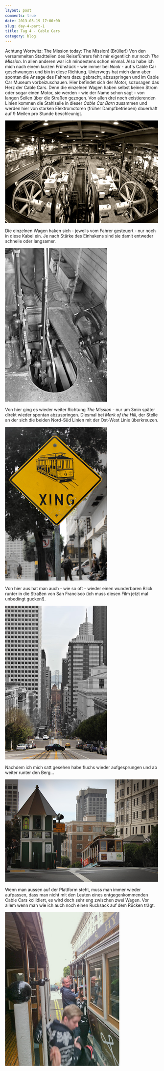 ```yaml
---
layout: post
comments: true
date: 2013-03-19 17:00:00
slug: day-4-part-1
title: Tag 4 - Cable Cars
category: blog
---
```


Achtung Wortwitz: The Mission today: The Mission! (Brüller!) Von den versammelten Stadtteilen des Reiseführers fehlt mir eigentlich nur noch *The Mission*. In allen anderen war ich mindestens schon einmal. Also habe ich mich nach einem kurzen Frühstück - wie immer bei *Nook* - auf's Cable Car geschwungen und bin in diese Richtung. Unterwegs hat mich dann aber spontan die Ansage des Fahrers dazu gebracht, abzuspringen und im Cable Car Museum vorbeizuschauen. Hier befindet sich der Motor, sozusagen das Herz der Cable Cars. Denn die einzelnen Wagen haben selbst keinen Strom oder sogar einen Motor, sie werden - wie der Name schon sagt - von langen Seilen über die Straßen gezogen. Von allen drei noch existierenden Linien kommen die Stahlseile in dieser *Cable Car Barn* zusammen und werden hier von starken Elektromotoren (früher Dampfbetrieben) dauerhaft auf 9 Meilen pro Stunde beschleunigt.

![Cable Car Barn - Kabel](/images-blog/sfo-2013/20130319_1.jpg)

Die einzelnen Wagen haken sich - jeweils vom Fahrer gesteuert - nur noch in diese Kabel ein. Je nach Stärke des Einhakens sind sie damit entweder schnelle oder langsamer.

![Cable Car - Mechanik](/images-blog/sfo-2013/20130319_2.jpg)

Von hier ging es wieder weiter Richtung *The Mission* - nur um 3min später direkt wieder spontan abzuspringen. Diesmal bei _Mark of the Hill_, der Stelle an der sich die beiden Nord-Süd Linien mit der Ost-West Linie überkreuzen.

![Cable Car - XING](/images-blog/sfo-2013/20130319_3.jpg)

Von hier aus hat man auch - wie so oft - wieder einen wunderbaren Blick runter in die Straßen von San Francisco (ich muss diesen Film jetzt mal unbedingt gucken!).

![Streets of San Francisco](/images-blog/sfo-2013/20130319_6.jpg)

Nachdem ich mich satt gesehen habe fluchs wieder aufgesprungen und ab weiter runter den Berg…

![Cable Car - Downhill](/images-blog/sfo-2013/20130319_4.jpg)

Wenn man aussen auf der Plattform steht, muss man immer wieder aufpassen, dass man nicht mit den Leuten eines entgegenkommenden Cable Cars kollidiert, es wird doch sehr eng zwischen zwei Wagen. Vor allem wenn man wie ich auch noch einen Rucksack auf dem Rücken trägt.

![Cable Car - Close Encounter](/images-blog/sfo-2013/20130319_5.jpg)